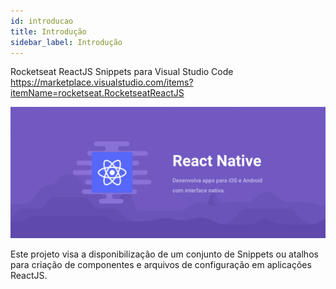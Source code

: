 ```yaml
---
id: introducao
title: Introdução
sidebar_label: Introdução
---
```


Rocketseat ReactJS Snippets para Visual Studio Code https://marketplace.visualstudio.com/items?itemName=rocketseat.RocketseatReactJS

![React Native](assets/ambiente-react-native/header.png)

Este projeto visa a disponibilização de um conjunto de Snippets ou atalhos para criação de componentes e arquivos de configuração em aplicações ReactJS.
